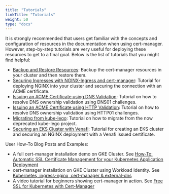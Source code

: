 ```yaml
---
title: "Tutorials"
linkTitle: "Tutorials"
weight: 50
type: "docs"
---
```


It is strongly recommended that users get familiar with the concepts and
configuration of resources in the documentation when using cert-manager.
However, step-by-step tutorials are very useful for deploying these resources to
get to a final goal. Below is the list of tutorials that you might find helpful:

- [Backup and Restore Resources](./backup/): Backup the cert-manager resources
  in your cluster and then restore them.
- [Securing Ingresses with NGINX-Ingress and
  cert-manager](./acme/ingress/): Tutorial for deploying NGINX into your
  cluster and securing the connection with an ACME certificate.
- [Issuing an ACME Certificate using DNS Validation](./acme/dns-validation/):
  Tutorial on how to resolve DNS ownership validation using DNS01 challenges.
- [Issuing an ACME Certificate using HTTP Validation](./acme/http-validation/):
  Tutorial on how to resolve DNS ownership validation using HTTP01 challenges.
- [Migrating from kube-lego](./acme/migrating-from-kube-lego/): Tutorial on
  how to migrate from the now deprecated kube-lego project.
- [Securing an EKS Cluster with Venafi](./venafi/venafi/): Tutorial for
  creating an EKS cluster and securing an NGINX deployment with a Venafi issued
  certificate.


User How-To Blog Posts and Examples:

- A full cert-manager installation demo on GKE Cluster. See [How-To: Automatic SSL Certificate Management for your Kubernetes Application Deployment](https://medium.com/contino-engineering/how-to-automatic-ssl-certificate-management-for-your-kubernetes-application-deployment-94b64dfc9114)
- cert-manager installation on GKE Cluster using Workload Identity. See [Kubernetes, ingress-nginx, cert-manager & external-dns](https://blog.atomist.com/kubernetes-ingress-nginx-cert-manager-external-dns/)
- A video tutorial for beginners showing cert-manager in action. See [Free SSL for Kubernetes with Cert-Manager](https://www.youtube.com/watch?v=hoLUigg4V18)